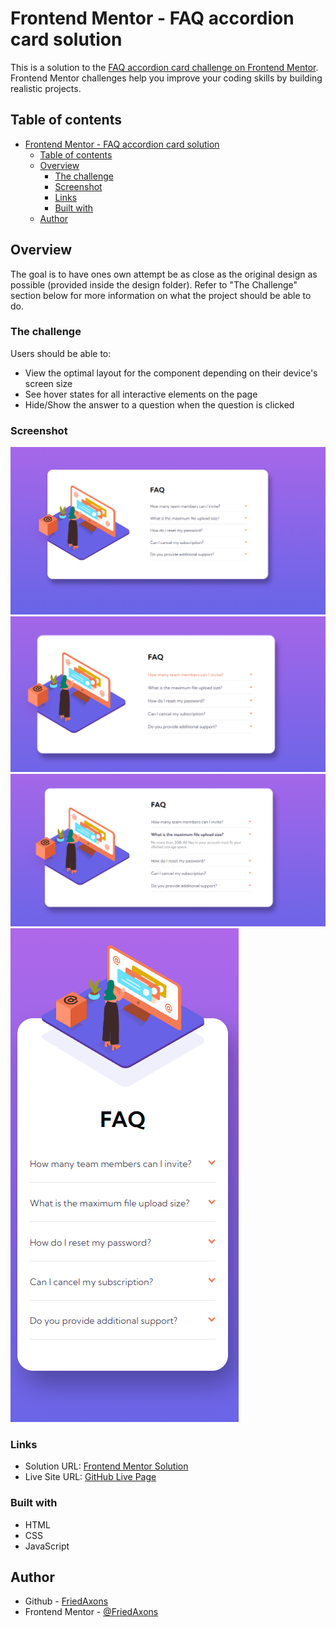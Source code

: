 # Frontend Mentor - FAQ accordion card solution

This is a solution to the [FAQ accordion card challenge on Frontend Mentor](https://www.frontendmentor.io/challenges/faq-accordion-card-XlyjD0Oam). Frontend Mentor challenges help you improve your coding skills by building realistic projects.

## Table of contents

- [Frontend Mentor - FAQ accordion card solution](#frontend-mentor---faq-accordion-card-solution)
  - [Table of contents](#table-of-contents)
  - [Overview](#overview)
    - [The challenge](#the-challenge)
    - [Screenshot](#screenshot)
    - [Links](#links)
    - [Built with](#built-with)
  - [Author](#author)

## Overview

The goal is to have ones own attempt be as close as the original design as possible (provided inside the design folder). Refer to "The Challenge" section below for more information on what the project should be able to do.

### The challenge

Users should be able to:

- View the optimal layout for the component depending on their device's screen size
- See hover states for all interactive elements on the page
- Hide/Show the answer to a question when the question is clicked

### Screenshot

![Desktop Solution](images/solution_screenshots/desktop_solution.png)
![Desktop Hover State](images/solution_screenshots/desktop_hover_state.png)
![Desktop Active State](images/solution_screenshots/desktop_active.png)
![Mobile Version Solution](images/solution_screenshots/mobile_solution.png)

### Links

- Solution URL: [Frontend Mentor Solution](https://www.frontendmentor.io/solutions/faq-accordion-card-solution-PF_VdwQx9L)
- Live Site URL: [GitHub Live Page](https://friedaxons.github.io/FAQ-Accordion-Card/)

### Built with

- HTML
- CSS
- JavaScript

## Author

- Github - [FriedAxons](https://www.github.com/FriedAxons)
- Frontend Mentor - [@FriedAxons](https://www.frontendmentor.io/profile/FriedAxons)
